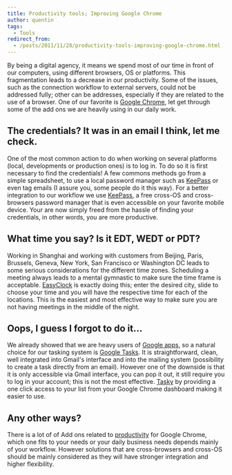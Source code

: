 ```yaml
---
title: Productivity tools; Improving Google Chrome
author: quentin
tags:
  - Tools
redirect_from:
  - /posts/2011/11/28/productivity-tools-improving-google-chrome.html
---
```


By being a digital agency, it means we spend most of our time in front of our computers, using different browsers, OS or platforms. This fragmentation leads to a decrease in our productivity. Some of the issues, such as the connection workflow to external servers, could not be addressed fully; other can be addresses, especially if they are related to the use of a browser. One of our favorite is [Google Chrome](http://www.google.com/chrome), let get through some of the add ons we are heavily using in our daily work.

<!--more-->

## The credentials? It was in an email I think, let me check.

<!-- <img src="http://wiredcraft.com/images/posts/lastpass_0.png" width="100" height="100" alt="" title="" align="right" /> -->

One of the most common action to do when working on several platforms (local, developments or production ones) is to log in. To do so it is first necessary to find the credentials! A few commons methods go from a simple spreadsheet, to use a local password manager such as [KeePass](http://keepass.info/) or even tag emails (I assure you, some people do it this way). For a better integration to our workflow we use [KeePass](https://lastpass.com/), a free cross-OS and cross-browsers password manager that is even accessible on your favorite mobile device. Your are now simply freed from the hassle of finding your credentials, in other words, you are more productive.

## What time you say? Is it EDT, WEDT or PDT?

<!-- <img src="http://wiredcraft.com/images/posts/easyclock_0.png" width="100" height="100" alt="" title="" align="right" /> -->

Working in Shanghai and working with customers from Beijing, Paris, Brussels, Geneva, New York, San Francisco or Washington DC leads to some serious considerations for the different time zones. Scheduling a meeting always leads to a mental gymnastic to make sure the time frame is acceptable. [EasyClock](https://chrome.google.com/webstore/detail/dplbpgapoedppajbikieafefmcceaagn) is exactly doing this; enter the desired city, slide to choose your time and you will have the respective time for each of the locations. This is the easiest and most effective way to make sure you are not having meetings in the middle of the night.

## Oops, I guess I forgot to do it...

<!-- <img src="http://wiredcraft.com/images/posts/tasky_0.png" width="100" height="100" alt="" title="" align="right" /> -->

We already showed that we are heavy users of [Google apps](http://wiredcraft.com/blog/productivity-tools-pimping-your-gmail), so a natural choice for our tasking system is [Google Tasks](https://mail.google.com/mail/help/tasks/). It is straightforward, clean, well integrated into Gmail's interface and into the mailing system (possibility to create a task directly from an email). However one of the downside is that it is only accessible via Gmail interface, you can pop it out, it still require you to log in your account; this is not the most effective. [Tasky](https://chrome.google.com/webstore/detail/mjbfkceielapenhcdmppjfjfhjelhcjc/reviews) by providing a one click access to your list from your Google Chrome dashboard making it easier to use.

## Any other ways?

There is a lot of of Add ons related to [productivity](https://chrome.google.com/webstore/category/app/7-productivity) for Google Chrome, which one fits to your needs or your daily business needs depends mainly of your workflow. However solutions that are cross-browsers and cross-OS should be mainly considered as they will have stronger integration and higher flexibility.
